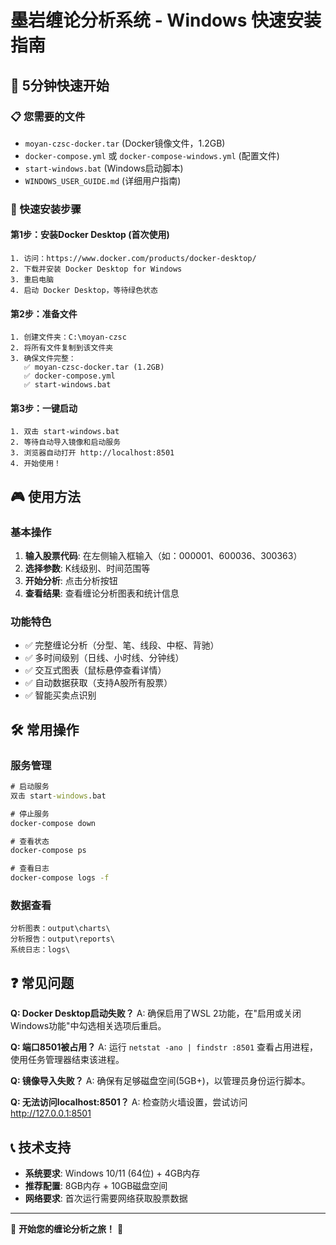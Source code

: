# 墨岩缠论分析系统 - Windows 快速安装指南

## 🎯 5分钟快速开始

### 📋 您需要的文件
- `moyan-czsc-docker.tar` (Docker镜像文件，1.2GB)
- `docker-compose.yml` 或 `docker-compose-windows.yml` (配置文件)
- `start-windows.bat` (Windows启动脚本)
- `WINDOWS_USER_GUIDE.md` (详细用户指南)

### 🚀 快速安装步骤

#### 第1步：安装Docker Desktop (首次使用)
```
1. 访问：https://www.docker.com/products/docker-desktop/
2. 下载并安装 Docker Desktop for Windows
3. 重启电脑
4. 启动 Docker Desktop，等待绿色状态
```

#### 第2步：准备文件
```
1. 创建文件夹：C:\moyan-czsc
2. 将所有文件复制到该文件夹
3. 确保文件完整：
   ✅ moyan-czsc-docker.tar (1.2GB)
   ✅ docker-compose.yml
   ✅ start-windows.bat
```

#### 第3步：一键启动
```
1. 双击 start-windows.bat
2. 等待自动导入镜像和启动服务
3. 浏览器自动打开 http://localhost:8501
4. 开始使用！
```

## 🎮 使用方法

### 基本操作
1. **输入股票代码**: 在左侧输入框输入（如：000001、600036、300363）
2. **选择参数**: K线级别、时间范围等
3. **开始分析**: 点击分析按钮
4. **查看结果**: 查看缠论分析图表和统计信息

### 功能特色
- ✅ 完整缠论分析（分型、笔、线段、中枢、背驰）
- ✅ 多时间级别（日线、小时线、分钟线）
- ✅ 交互式图表（鼠标悬停查看详情）
- ✅ 自动数据获取（支持A股所有股票）
- ✅ 智能买卖点识别

## 🛠️ 常用操作

### 服务管理
```cmd
# 启动服务
双击 start-windows.bat

# 停止服务
docker-compose down

# 查看状态
docker-compose ps

# 查看日志
docker-compose logs -f
```

### 数据查看
```
分析图表：output\charts\
分析报告：output\reports\
系统日志：logs\
```

## ❓ 常见问题

**Q: Docker Desktop启动失败？**
A: 确保启用了WSL 2功能，在"启用或关闭Windows功能"中勾选相关选项后重启。

**Q: 端口8501被占用？**
A: 运行 `netstat -ano | findstr :8501` 查看占用进程，使用任务管理器结束该进程。

**Q: 镜像导入失败？**
A: 确保有足够磁盘空间(5GB+)，以管理员身份运行脚本。

**Q: 无法访问localhost:8501？**
A: 检查防火墙设置，尝试访问 http://127.0.0.1:8501

## 📞 技术支持

- **系统要求**: Windows 10/11 (64位) + 4GB内存
- **推荐配置**: 8GB内存 + 10GB磁盘空间
- **网络要求**: 首次运行需要网络获取股票数据

---

🎊 **开始您的缠论分析之旅！** 🎊

